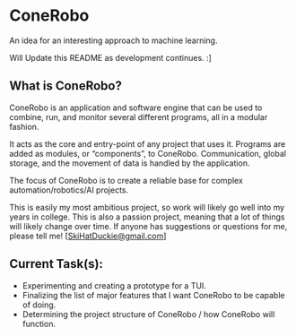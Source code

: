 # ConeRobo
An idea for an interesting approach to machine learning.

Will Update this README as development continues. :]

## What is ConeRobo?
ConeRobo is an application and software engine that can be used to combine, 
run, and monitor several different programs, all in a modular fashion.

It acts as the core and entry-point of any project that uses it. Programs are 
added as modules, or “components”, to ConeRobo. Communication, global storage, 
and the movement of data is handled by the application.

The focus of ConeRobo is to create a reliable base for complex 
automation/robotics/AI projects.

This is easily my most ambitious project, so work will likely go well into my
years in college. This is also a passion project, meaning that a lot of things 
will likely change over time. If anyone has suggestions or questions for me, please 
tell me! [SkiHatDuckie@gmail.com]

## Current Task(s):
- Experimenting and creating a prototype for a TUI.
- Finalizing the list of major features that I want ConeRobo to be capable of doing.
- Determining the project structure of ConeRobo / how ConeRobo will function.